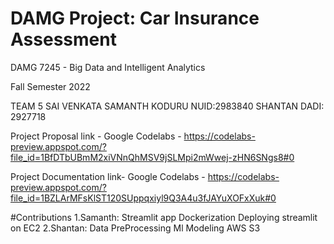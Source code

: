 # DAMG Project:  Car Insurance Assessment

DAMG 7245 - Big Data and Intelligent Analytics

Fall Semester 2022


TEAM 5 
SAI VENKATA SAMANTH KODURU NUID:2983840 
SHANTAN DADI: 2927718

Project Proposal link - Google Codelabs - https://codelabs-preview.appspot.com/?file_id=1BfDTbUBmM2xiVNnQhMSV9jSLMpi2mWwej-zHN6SNgs8#0

Project Documentation link- Google Codelabs - https://codelabs-preview.appspot.com/?file_id=1BZLArMFsKlST120SUppqxiyl9Q3A4u3fJAYuXOFxXuk#0

#Contributions
1.Samanth:
Streamlit app
Dockerization
Deploying streamlit on EC2
2.Shantan:
Data PreProcessing
Ml Modeling
AWS S3
